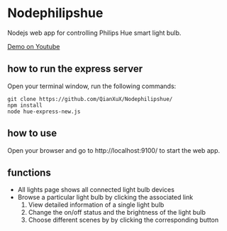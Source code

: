 # Nodephilipshue
Nodejs web app for controlling Philips Hue smart light bulb.

[Demo on Youtube](https://www.youtube.com/watch?v=D3yi0Y2WkGA)

## how to run the express server
Open your terminal window, run the following commands:
```
git clone https://github.com/QianXuX/Nodephilipshue/
npm install
node hue-express-new.js
```

## how to use
Open your browser and go to http://localhost:9100/ to start the web app.

## functions
- All lights page shows all connected light bulb devices 
- Browse a particular light bulb by clicking the associated link 
  1. View detailed information of a single light bulb
  2. Change the on/off status and the brightness of the light bulb
  3. Choose different scenes by by clicking the corresponding button

